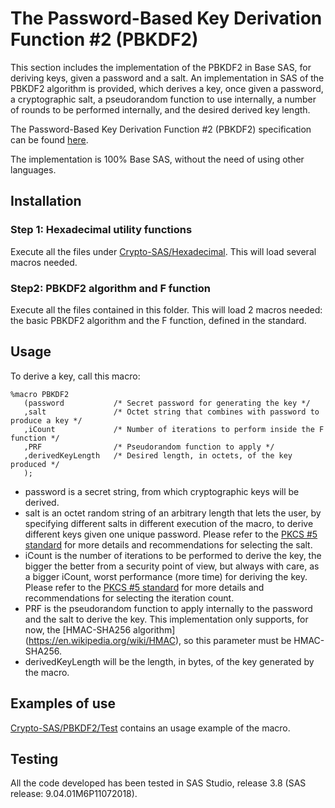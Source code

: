 # The Password-Based Key Derivation Function #2 (PBKDF2)

This section includes the implementation of the PBKDF2 in Base SAS, for deriving keys, given a password and a salt. An implementation in SAS of the PBKDF2 algorithm is provided, which derives a key, once given a password, a cryptographic salt, a pseudorandom function to use internally, a number of rounds to be performed internally, and the desired derived key length.

The Password-Based Key Derivation Function #2 (PBKDF2) specification can be found [here](https://datatracker.ietf.org/doc/html/rfc8018#section-5.2).

The implementation is 100% Base SAS, without the need of using other languages.

## Installation

### Step 1: Hexadecimal utility functions

Execute all the files under [Crypto-SAS/Hexadecimal](https://github.com/AlexBennasar/Crypto-SAS/tree/main/Hexadecimal). This will load several macros needed.

### Step2: PBKDF2 algorithm and F function

Execute all the files contained in this folder. This will load 2 macros needed: the basic PBKDF2 algorithm and the F function, defined in the standard.

## Usage

To derive a key, call this macro:

```SAS
%macro PBKDF2
   (password           /* Secret password for generating the key */
   ,salt               /* Octet string that combines with password to produce a key */
   ,iCount             /* Number of iterations to perform inside the F function */
   ,PRF                /* Pseudorandom function to apply */
   ,derivedKeyLength   /* Desired length, in octets, of the key produced */
   );
```

- password is a secret string, from which cryptographic keys will be derived.
- salt is an octet random string of an arbitrary length that lets the user, by specifying different salts in different execution of the macro, to derive different keys given one unique password. Please refer to the [PKCS #5 standard](https://datatracker.ietf.org/doc/html/rfc8018#section-4.1) for more details and recommendations for selecting the salt.
- iCount is the number of iterations to be performed to derive the key, the bigger the better from a security point of view, but always with care, as a bigger iCount, worst performance (more time) for deriving the key. Please refer to the [PKCS #5 standard](https://datatracker.ietf.org/doc/html/rfc8018#section-4.2) for more details and recommendations for selecting the iteration count.
- PRF is the pseudorandom function to apply internally to the password and the salt to derive the key. This implementation only supports, for now, the [HMAC-SHA256 algorithm] (https://en.wikipedia.org/wiki/HMAC), so this parameter must be HMAC-SHA256.
- derivedKeyLength will be the length, in bytes, of the key generated by the macro.

## Examples of use

[Crypto-SAS/PBKDF2/Test](hhttps://github.com/AlexBennasar/Crypto-SAS/tree/main/PBKDF2/Test) contains an usage example of the macro.

## Testing
All the code developed has been tested in SAS Studio, release 3.8 (SAS release: 9.04.01M6P11072018).
